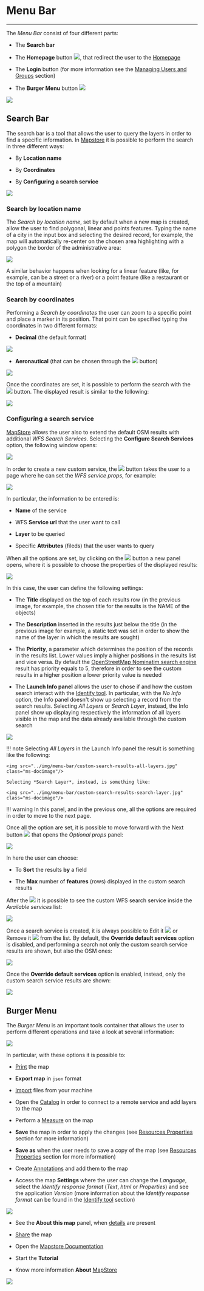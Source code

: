 # Menu Bar
**********

The *Menu Bar* consist of four different parts:

* The **Search bar**

* The **Homepage** button <img src="../img/button/home-page-icon.jpg" class="ms-docbutton"/>, that redirect the user to the [Homepage](https://mapstore.geo-solutions.it/mapstore/#/)

* The **Login** button (for more information see the [Managing Users and Groups](managing-users-and-groups.md) section)

* The **Burger Menu** button <img src="../img/button/burger.jpg" class="ms-docbutton"/>

<img src="../img/menu-bar/menu-bar.jpg" class="ms-docimage"/>

## Search Bar

The search bar is a tool that allows the user to query the layers in order to find a specific information. In [Mapstore](https://mapstore.geo-solutions.it/mapstore/#/) it is possible to perform the search in three different ways:

* By **Location name**

* By **Coordinates**

* By **Configuring a search service**

<img src="../img/menu-bar/search-types.jpg" class="ms-docimage"/>

### Search by location name

The *Search by location name*, set by default when a new map is created, allow the user to find polygonal, linear and points features. Typing the name of a city in the input box and selecting the desired record, for example, the map will automatically re-center on the chosen area highlighting with a polygon the border of the administrative area:

<img src="../img/menu-bar/rome.jpg" class="ms-docimage" />

A similar behavior happens when looking for a linear feature (like, for example, can be a street or a river) or a point feature (like a restaurant or the top of a mountain)

### Search by coordinates

Performing a *Search by coordinates* the user can zoom to a specific point and place a marker in its position. That point can be specified typing the coordinates in two different formats:

* **Decimal** (the default format)

<img src="../img/menu-bar/decimal.jpg" class="ms-docimage" style="max-width:500px;"/>

* **Aeronautical** (that can be chosen through the <img src="../img/button/change-search-tool.jpg" class="ms-docbutton"/> button)

<img src="../img/menu-bar/aeronautical.jpg" class="ms-docimage" style="max-width:500px;"/>

Once the coordinates are set, it is possible to perform the search with the <img src="../img/button/magnifying_glass_icon.jpg" class="ms-docbutton"/> button. The displayed result is similar to the following:

<img src="../img/menu-bar/performed-search.jpg" class="ms-docimage"/>

### Configuring a search service

[MapStore](https://mapstore.geo-solutions.it/mapstore/#/) allows the user also to extend the default OSM results with additional *WFS Search Services*. Selecting the **Configure Search Services** option, the following window opens:

<img src="../img/menu-bar/create-edit-service-panel.jpg" class="ms-docimage" style="max-width:400px;"/>

In order to create a new custom service, the <img src="../img/button/add_group_confirm_button.jpg" class="ms-docbutton"/> button takes the user to a page where he can set the *WFS service props*, for example:

<img src="../img/menu-bar/wfs-service-props-form.jpg" class="ms-docimage"  style="max-width:400px;"/>

In particular, the information to be entered is:

* **Name** of the service

* WFS **Service url** that the user want to call

* **Layer** to be queried

* Specific **Attributes** (fileds) that the user wants to query

When all the options are set, by clicking on the <img src="../img/button/next-txt.jpg" class="ms-docbutton"/> button a new panel opens, where it is possible to choose the properties of the displayed results:

<img src="../img/menu-bar/result-display-properties-form.jpg" class="ms-docimage"  style="max-width:400px;"/>

In this case, the user can define the following settings:

* The **Title** displayed on the top of each results row (in the previous image, for  example, the chosen title for the results is the NAME of the objects)

* The **Description** inserted in the results just below the title (in the previous image for  example, a static text was set in order to show the name of the layer in which the results are sought)

* The **Priority**, a parameter which determines the position of the records in the results list. Lower values imply a higher positions in the results list and vice versa. By default the [OpenStreetMap Nominatim search engine](https://nominatim.openstreetmap.org/) result has priority equals to 5, therefore in order to see the custom results in a higher position a lower priority value is needed 

* The **Launch Info panel** allows the user to chose if and how the custom search interact with the [Identify tool](side-bar.md#identify-tool). In particular, with the *No Info* option, the Info panel doesn't show up selecting a record from the search results. Selecting *All Layers* or *Search Layer*, instead, the Info panel show up displaying respectively the information of all layers visible in the map and the data already available through the custom search

<img src="../img/menu-bar/launch-info-panel.jpg" class="ms-docimage"  style="max-width:400px;"/>

!!! note
    Selecting *All Layers* in the Launch Info panel the result is something like the following:
    
    <img src="../img/menu-bar/custom-search-results-all-layers.jpg" class="ms-docimage"/>

    Selecting *Search Layer*, instead, is something like:

    <img src="../img/menu-bar/custom-search-results-search-layer.jpg" class="ms-docimage"/>

!!! warning
    In this panel, and in the previous one, all the options are required in order to move to the next page.

Once all the option are set, it is possible to move forward with the Next button <img src="../img/button/next-txt.jpg" class="ms-docbutton"/> that opens the *Optional props* panel:

<img src="../img/menu-bar/optional-props-form.jpg" class="ms-docimage" style="max-width:400px;"/>

In here the user can choose:

* To **Sort** the results **by** a field

* The **Max** number of **features** (rows) displayed in the custom search results

After the <img src="../img/button/save-update-button.jpg" class="ms-docbutton"/> it is possible to see the custom WFS search service inside the *Available services* list:

<img src="../img/menu-bar/wfs-services-list.jpg" class="ms-docimage"  style="max-width:500px;"/>

Once a search service is created, it is always possible to Edit it <img src="../img/button/edit-service-icon.jpg" class="ms-docbutton"/> or Remove it <img src="../img/button/delete-service-icon.jpg" class="ms-docbutton"/> from the list. By default, the **Override default services** option is disabled, and performing a search not only the custom search service results are shown, but also the OSM ones:

<img src="../img/menu-bar/override-no.jpg" class="ms-docimage" style="max-width:400px;"/>

Once the **Override default services** option is enabled, instead, only the custom search service results are shown:

<img src="../img/menu-bar/override-yes.jpg" class="ms-docimage" style="max-width:400px;"/>

## Burger Menu

The *Burger Menu* is an important tools container that allows the user to perform different operations and take a look at several information:

<img src="../img/menu-bar/burger-menu.jpg" class="ms-docimage" style="max-width:150px;"/>

In particular, with these options it is possible to:

* [Print](print.md) the map

* **Export map** in `json` format

* [Import](import.md) files from your machine

* Open the [Catalog](catalog.md) in order to connect to a remote service and add layers to the map

* Perform a [Measure](measure.md) on the map

* **Save** the map in order to apply the changes (see [Resources Properties](resources-properties.md) section for more information)

* **Save as** when the user needs to save a copy of the map (see [Resources Properties](resources-properties.md) section for more information)

* Create [Annotations](annotations.md) and add them to the map

* Access the map **Settings** where the user can change the *Language*, select the *Identify response format* (*Text*, *html* or *Properties*) and see the application *Version* (more information about the *Identify response format* can be found in the [Identify tool](side-bar.md#identify-tool) section)

<img src="../img/menu-bar/settings.jpg" class="ms-docimage" style="max-width:400px;"/>

* See the **About this map** panel, when [details](resources-properties.md#details) are present

* [Share](share.md) the map

* Open the [Mapstore Documentation](https://mapstore.readthedocs.io/en/latest/)

* Start the **Tutorial** 

* Know more information **About** [MapStore](https://mapstore.geo-solutions.it/mapstore/#/)

<img src="../img/menu-bar/about.jpg" class="ms-docimage" style="max-width:500px;"/>
